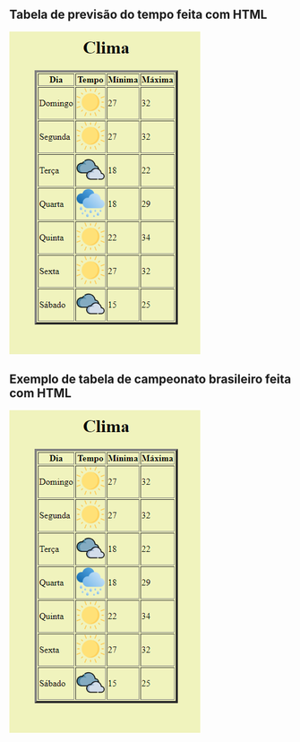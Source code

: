 ## Tabela de previsão do tempo feita com HTML

<img src="ptTrabalho.PNG" alt="Exemplo de tabela de previsão do tempo">

## Exemplo de tabela de campeonato brasileiro feita com HTML

<img src="ptTrabalho.PNG" alt="Exemplo de tabela do Campeonato Brasileiro">
